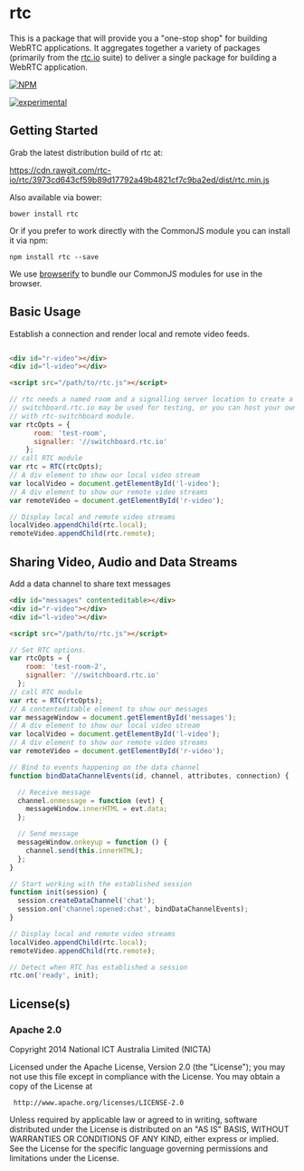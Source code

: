 # rtc

This is a package that will provide you a "one-stop shop" for building
WebRTC applications.  It aggregates together a variety of packages (primarily
from the [rtc.io](https://github.com/rtc-io) suite) to deliver a single
package for building a WebRTC application.


[![NPM](https://nodei.co/npm/rtc.png)](https://nodei.co/npm/rtc/)

[![experimental](https://img.shields.io/badge/stability-experimental-red.svg)](https://github.com/dominictarr/stability#experimental)

## Getting Started

Grab the latest distribution build of rtc at:

https://cdn.rawgit.com/rtc-io/rtc/3973cd643cf59b89d17792a49b4821cf7c9ba2ed/dist/rtc.min.js

Also available via bower:

  ```
  bower install rtc
  ```

Or if you prefer to work directly with the CommonJS module you can install it via npm:

  ```
  npm install rtc --save
  ```

We use [browserify](https://browserify.org) to bundle our CommonJS modules for use in the browser.


## Basic Usage

Establish a connection and render local and remote video feeds.

```html

<div id="r-video"></div>
<div id="l-video"></div>

<script src="/path/to/rtc.js"></script>

```

```js
// rtc needs a named room and a signalling server location to create a session.
// switchboard.rtc.io may be used for testing, or you can host your own signaller
// with rtc-switchboard module.
var rtcOpts = {
      room: 'test-room',
      signaller: '//switchboard.rtc.io'
    };
// call RTC module
var rtc = RTC(rtcOpts);
// A div element to show our local video stream
var localVideo = document.getElementById('l-video');
// A div element to show our remote video streams
var remoteVideo = document.getElementById('r-video');

// Display local and remote video streams
localVideo.appendChild(rtc.local);
remoteVideo.appendChild(rtc.remote);
```
## Sharing Video, Audio and Data Streams

Add a data channel to share text messages

```html
<div id="messages" contenteditable></div>
<div id="r-video"></div>
<div id="l-video"></div>

<script src="/path/to/rtc.js"></script>

```

```js
// Set RTC options.
var rtcOpts = {
    room: 'test-room-2',
    signaller: '//switchboard.rtc.io'
  };
// call RTC module
var rtc = RTC(rtcOpts);
// A contenteditable element to show our messages
var messageWindow = document.getElementById('messages');
// A div element to show our local video stream
var localVideo = document.getElementById('l-video');
// A div element to show our remote video streams
var remoteVideo = document.getElementById('r-video');

// Bind to events happening on the data channel
function bindDataChannelEvents(id, channel, attributes, connection) {

  // Receive message
  channel.onmessage = function (evt) {
    messageWindow.innerHTML = evt.data;
  };

  // Send message
  messageWindow.onkeyup = function () {
    channel.send(this.innerHTML);
  };
}

// Start working with the established session
function init(session) {
  session.createDataChannel('chat');
  session.on('channel:opened:chat', bindDataChannelEvents);
}

// Display local and remote video streams
localVideo.appendChild(rtc.local);
remoteVideo.appendChild(rtc.remote);

// Detect when RTC has established a session
rtc.on('ready', init);
```

## License(s)

### Apache 2.0

Copyright 2014 National ICT Australia Limited (NICTA)

   Licensed under the Apache License, Version 2.0 (the "License");
   you may not use this file except in compliance with the License.
   You may obtain a copy of the License at

     http://www.apache.org/licenses/LICENSE-2.0

   Unless required by applicable law or agreed to in writing, software
   distributed under the License is distributed on an "AS IS" BASIS,
   WITHOUT WARRANTIES OR CONDITIONS OF ANY KIND, either express or implied.
   See the License for the specific language governing permissions and
   limitations under the License.
